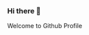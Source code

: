 ### Hi there 👋
Welcome to Github Profile

<!--
**shojibhasan/shojibhasan** is a ✨ _special_ ✨ repository because its `README.md` (this file) appears on your GitHub profile.

Here are some ideas to get you started:

+ 🔭 I’m currently working on Rapples Limited
- 🌱 I’m currently learning Django
- 👯 I’m looking to collaborate on ...
- 🤔 I’m looking for help with ...
- 💬 Ask me about ...
- 📫 How to reach me: shojibhasan15@gmail.com
- 😄 Pronouns: ...
- ⚡ Fun fact: ...
-->
